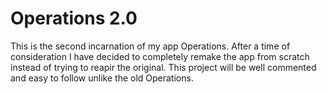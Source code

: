 # Operations 2.0

This is the second incarnation of my app Operations. After a time of consideration I have decided to completely remake the app from scratch instead of trying to reapir the original.
This project will be well commented and easy to follow unlike the old Operations.
